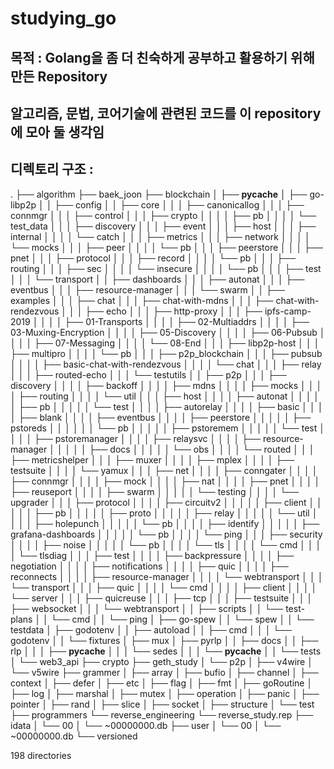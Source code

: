 # studying_go

## 목적 : Golang을 좀 더 친숙하게 공부하고 활용하기 위해 만든 Repository

## 알고리즘, 문법, 코어기술에 관련된 코드를 이 repository에 모아 둘 생각임

## 디렉토리 구조 : 

.
├── algorithm
├── baek_joon
├── blockchain
│   ├── __pycache__
│   ├── go-libp2p
│   │   ├── config
│   │   ├── core
│   │   │   ├── canonicallog
│   │   │   ├── connmgr
│   │   │   ├── control
│   │   │   ├── crypto
│   │   │   │   ├── pb
│   │   │   │   └── test_data
│   │   │   ├── discovery
│   │   │   ├── event
│   │   │   ├── host
│   │   │   ├── internal
│   │   │   │   └── catch
│   │   │   ├── metrics
│   │   │   ├── network
│   │   │   │   └── mocks
│   │   │   ├── peer
│   │   │   │   └── pb
│   │   │   ├── peerstore
│   │   │   ├── pnet
│   │   │   ├── protocol
│   │   │   ├── record
│   │   │   │   └── pb
│   │   │   ├── routing
│   │   │   ├── sec
│   │   │   │   └── insecure
│   │   │   │       └── pb
│   │   │   ├── test
│   │   │   └── transport
│   │   ├── dashboards
│   │   │   ├── autonat
│   │   │   ├── eventbus
│   │   │   ├── resource-manager
│   │   │   └── swarm
│   │   ├── examples
│   │   │   ├── chat
│   │   │   ├── chat-with-mdns
│   │   │   ├── chat-with-rendezvous
│   │   │   ├── echo
│   │   │   ├── http-proxy
│   │   │   ├── ipfs-camp-2019
│   │   │   │   ├── 01-Transports
│   │   │   │   ├── 02-Multiaddrs
│   │   │   │   ├── 03-Muxing-Encryption
│   │   │   │   ├── 05-Discovery
│   │   │   │   ├── 06-Pubsub
│   │   │   │   ├── 07-Messaging
│   │   │   │   └── 08-End
│   │   │   ├── libp2p-host
│   │   │   ├── multipro
│   │   │   │   └── pb
│   │   │   ├── p2p_blockchain
│   │   │   ├── pubsub
│   │   │   │   ├── basic-chat-with-rendezvous
│   │   │   │   └── chat
│   │   │   ├── relay
│   │   │   ├── routed-echo
│   │   │   └── testutils
│   │   ├── p2p
│   │   │   ├── discovery
│   │   │   │   ├── backoff
│   │   │   │   ├── mdns
│   │   │   │   ├── mocks
│   │   │   │   ├── routing
│   │   │   │   └── util
│   │   │   ├── host
│   │   │   │   ├── autonat
│   │   │   │   │   ├── pb
│   │   │   │   │   └── test
│   │   │   │   ├── autorelay
│   │   │   │   ├── basic
│   │   │   │   ├── blank
│   │   │   │   ├── eventbus
│   │   │   │   ├── peerstore
│   │   │   │   │   ├── pstoreds
│   │   │   │   │   │   └── pb
│   │   │   │   │   ├── pstoremem
│   │   │   │   │   └── test
│   │   │   │   ├── pstoremanager
│   │   │   │   ├── relaysvc
│   │   │   │   ├── resource-manager
│   │   │   │   │   ├── docs
│   │   │   │   │   └── obs
│   │   │   │   └── routed
│   │   │   ├── metricshelper
│   │   │   ├── muxer
│   │   │   │   ├── mplex
│   │   │   │   ├── testsuite
│   │   │   │   └── yamux
│   │   │   ├── net
│   │   │   │   ├── conngater
│   │   │   │   ├── connmgr
│   │   │   │   ├── mock
│   │   │   │   ├── nat
│   │   │   │   ├── pnet
│   │   │   │   ├── reuseport
│   │   │   │   ├── swarm
│   │   │   │   │   └── testing
│   │   │   │   └── upgrader
│   │   │   ├── protocol
│   │   │   │   ├── circuitv2
│   │   │   │   │   ├── client
│   │   │   │   │   ├── pb
│   │   │   │   │   ├── proto
│   │   │   │   │   ├── relay
│   │   │   │   │   └── util
│   │   │   │   ├── holepunch
│   │   │   │   │   └── pb
│   │   │   │   ├── identify
│   │   │   │   │   ├── grafana-dashboards
│   │   │   │   │   └── pb
│   │   │   │   └── ping
│   │   │   ├── security
│   │   │   │   ├── noise
│   │   │   │   │   └── pb
│   │   │   │   └── tls
│   │   │   │       └── cmd
│   │   │   │           └── tlsdiag
│   │   │   ├── test
│   │   │   │   ├── backpressure
│   │   │   │   ├── negotiation
│   │   │   │   ├── notifications
│   │   │   │   ├── quic
│   │   │   │   ├── reconnects
│   │   │   │   ├── resource-manager
│   │   │   │   └── webtransport
│   │   │   └── transport
│   │   │       ├── quic
│   │   │       │   └── cmd
│   │   │       │       ├── client
│   │   │       │       └── server
│   │   │       ├── quicreuse
│   │   │       ├── tcp
│   │   │       ├── testsuite
│   │   │       ├── websocket
│   │   │       └── webtransport
│   │   ├── scripts
│   │   └── test-plans
│   │       └── cmd
│   │           └── ping
│   ├── go-spew
│   │   └── spew
│   │       └── testdata
│   ├── godotenv
│   │   ├── autoload
│   │   ├── cmd
│   │   │   └── godotenv
│   │   └── fixtures
│   ├── mux
│   ├── pyrlp
│   │   ├── docs
│   │   ├── rlp
│   │   │   ├── __pycache__
│   │   │   └── sedes
│   │   │       └── __pycache__
│   │   └── tests
│   └── web3_api
├── crypto
├── geth_study
│   └── p2p
│       ├── v4wire
│       └── v5wire
├── grammer
│   ├── array
│   ├── bufio
│   ├── channel
│   ├── context
│   ├── defer
│   ├── etc
│   ├── flag
│   ├── fmt
│   ├── goRoutine
│   ├── log
│   ├── marshal
│   ├── mutex
│   ├── operation
│   ├── panic
│   ├── pointer
│   ├── rand
│   ├── slice
│   ├── socket
│   ├── structure
│   └── test
├── programmers
└── reverse_engineering
    └── reverse_study.rep
        ├── idata
        │   └── 00
        │       └── ~00000000.db
        ├── user
        │   └── 00
        │       └── ~00000000.db
        └── versioned

198 directories

